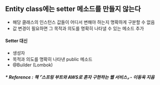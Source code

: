 ## Entity class에는 setter 메소드를 만들지 않는다
- 해당 클래스의 인스턴스 값들이 어디서 변해야 하는지 명확하게 구분할 수 없음
- 값 변경이 필요하면 그 목적과 의도를 명확히 나타낼 수 있는 메소드 추가

#### Setter 대신
- 생성자
- 목적과 의도를 명확히 나타낸 public 메소드
- @Builder (Lombok)

##### * Reference : 책 ⌜스프링 부트와 AWS로 혼자 구현하는 웹 서비스⌟ - 이동욱 지음
